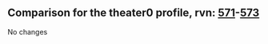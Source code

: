 ## Comparison for the theater0 profile, rvn: [571](https://github.com/PRO100KatYT/FortniteProfileRevisions/tree/main/profiles/theater0/571%20theater0.json)-[573](https://github.com/PRO100KatYT/FortniteProfileRevisions/tree/main/profiles/theater0/573%20theater0.json)

No changes
